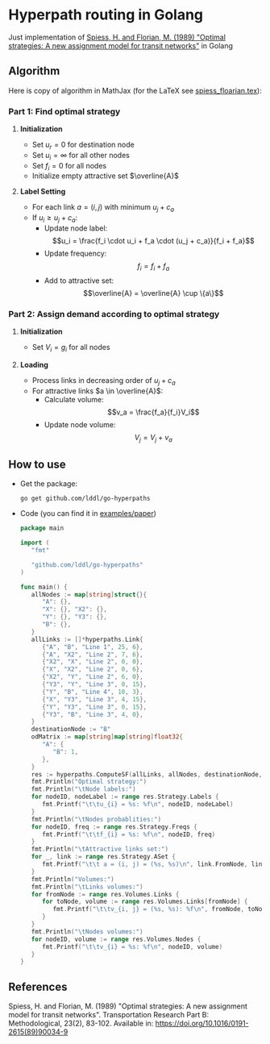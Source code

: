 # Hyperpath routing in Golang

Just implementation of [Spiess, H. and Florian, M. (1989) "Optimal strategies: A new assignment model for transit networks"](https://doi.org/10.1016/0191-2615(89)90034-9) in Golang

## Algorithm

Here is copy of algorithm in MathJax (for the LaTeX see [spiess_floarian.tex](./spiess_floarian.tex)):

### Part 1: Find optimal strategy

1. **Initialization**
   - Set $u_r = 0$ for destination node
   - Set $u_i = \infty$ for all other nodes
   - Set $f_i = 0$ for all nodes
   - Initialize empty attractive set $\overline{A}$

2. **Label Setting**
   - For each link $a = (i,j)$ with minimum $u_j + c_a$
   - If $u_i \geq u_j + c_a$:
     * Update node label: $$u_i = \frac{f_i \cdot u_i + f_a \cdot (u_j + c_a)}{f_i + f_a}$$
     * Update frequency: $$f_i = f_i + f_a$$
     * Add to attractive set: $$\overline{A} = \overline{A} \cup \{a\}$$
    
### Part 2: Assign demand according to optimal strategy

1. **Initialization**
   - Set $V_i = g_i$ for all nodes

2. **Loading**
   - Process links in decreasing order of $u_j + c_a$
   - For attractive links $a \in \overline{A}$:
     * Calculate volume: $$v_a = \frac{f_a}{f_i}V_i$$
     * Update node volume: $$V_j = V_j + v_a$$


## How to use

* Get the package:
   ```shell
   go get github.com/lddl/go-hyperpaths
   ```

* Code (you can find it in [examples/paper](./examples/paper))
   ```go
   package main

   import (
      "fmt"

      "github.com/lddl/go-hyperpaths"
   )

   func main() {
      allNodes := map[string]struct{}{
         "A": {},
         "X": {}, "X2": {},
         "Y": {}, "Y3": {},
         "B": {},
      }
      allLinks := []*hyperpaths.Link{
         {"A", "B", "Line 1", 25, 6},
         {"A", "X2", "Line 2", 7, 6},
         {"X2", "X", "Line 2", 0, 0},
         {"X", "X2", "Line 2", 0, 6},
         {"X2", "Y", "Line 2", 6, 0},
         {"Y3", "Y", "Line 3", 0, 15},
         {"Y", "B", "Line 4", 10, 3},
         {"X", "Y3", "Line 3", 4, 15},
         {"Y", "Y3", "Line 3", 0, 15},
         {"Y3", "B", "Line 3", 4, 0},
      }
      destinationNode := "B"
      odMatrix := map[string]map[string]float32{
         "A": {
            "B": 1,
         },
      }
      res := hyperpaths.ComputeSF(allLinks, allNodes, destinationNode, odMatrix)
      fmt.Println("Optimal strategy:")
      fmt.Println("\tNode labels:")
      for nodeID, nodeLabel := range res.Strategy.Labels {
         fmt.Printf("\t\tu_{i} = %s: %f\n", nodeID, nodeLabel)
      }
      fmt.Println("\tNodes probablities:")
      for nodeID, freq := range res.Strategy.Freqs {
         fmt.Printf("\t\tf_{i} = %s: %f\n", nodeID, freq)
      }
      fmt.Println("\tAttractive links set:")
      for _, link := range res.Strategy.ASet {
         fmt.Printf("\t\t a = (i, j) = (%s, %s)\n", link.FromNode, link.ToNode)
      }
      fmt.Println("Volumes:")
      fmt.Println("\tLinks volumes:")
      for fromNode := range res.Volumes.Links {
         for toNode, volume := range res.Volumes.Links[fromNode] {
            fmt.Printf("\t\tv_{i, j} = (%s, %s): %f\n", fromNode, toNode, volume)
         }
      }
      fmt.Println("\tNodes volumes:")
      for nodeID, volume := range res.Volumes.Nodes {
         fmt.Printf("\t\tv_{i} = %s: %f\n", nodeID, volume)
      }
   }
   ```

## References
Spiess, H. and Florian, M. (1989) "Optimal strategies: A new assignment model for transit networks". Transportation Research Part B: Methodological, 23(2), 83-102. Available in: https://doi.org/10.1016/0191-2615(89)90034-9